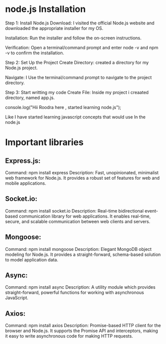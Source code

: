 # node.js Installation

Step 1: Install Node.js
Download: I visited the official Node.js website and downloaded the appropriate installer for my OS.

Installation: Run the installer and follow the on-screen instructions.

Verification: Open a terminal/command prompt and enter node -v and npm -v to confirm the installation.

Step 2: Set Up the Project
Create Directory: created a directory for my Node.js project.

Navigate: I Use the terminal/command prompt to navigate to the project directory.

Step 3: Start writting my code
Create File: Inside my project i creaated directory, named app.js.

console.log("Hii Roodra here , started learning node.js");

Like I have started learning javascript concepts that would use In the node.js


# Important libraries
## Express.js:
Command: npm install express
Description: Fast, unopinionated, minimalist web framework for Node.js. It provides a robust set of features for web and mobile applications.

## Socket.io:
Command: npm install socket.io
Description: Real-time bidirectional event-based communication library for web applications. It enables real-time, secure, and scalable communication between web clients and servers.

## Mongoose:
Command: npm install mongoose
Description: Elegant MongoDB object modeling for Node.js. It provides a straight-forward, schema-based solution to model application data.

## Async:
Command: npm install async
Description: A utility module which provides straight-forward, powerful functions for working with asynchronous JavaScript.

## Axios:
Command: npm install axios
Description: Promise-based HTTP client for the browser and Node.js. It supports the Promise API and interceptors, making it easy to write asynchronous code for making HTTP requests.




